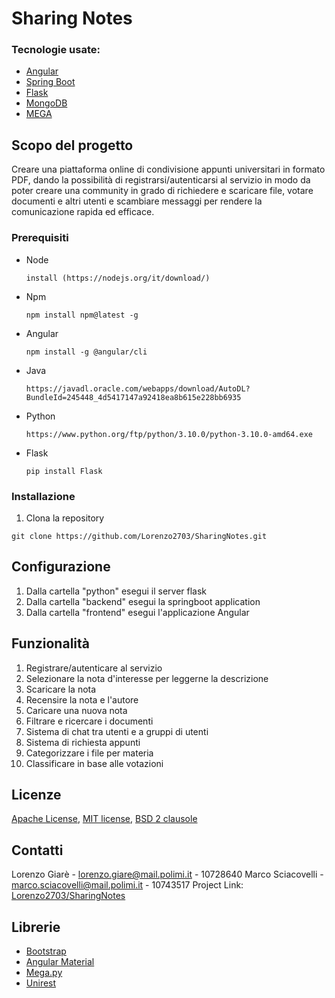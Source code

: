 # Sharing Notes

### Tecnologie usate:
* [Angular](https://angular.io/)
* [Spring Boot](https://spring.io/)
* [Flask](https://flask.palletsprojects.com/en/2.0.x/)
* [MongoDB](https://www.mongodb.com/)
* [MEGA](https://mega.nz/)


## Scopo del progetto

Creare una piattaforma online di condivisione appunti universitari in formato PDF, dando la possibilità di registrarsi/autenticarsi al servizio in modo da poter creare una community in grado di richiedere e scaricare file, votare documenti e altri utenti e scambiare messaggi per rendere la comunicazione rapida ed efficace.

### Prerequisiti

* Node
  ```
  install (https://nodejs.org/it/download/)
  ```
* Npm
  ```
  npm install npm@latest -g 
   ```
* Angular
  ```
  npm install -g @angular/cli
   ``` 
* Java
  ```
  https://javadl.oracle.com/webapps/download/AutoDL?BundleId=245448_4d5417147a92418ea8b615e228bb6935
   ```    
* Python
  ```
  https://www.python.org/ftp/python/3.10.0/python-3.10.0-amd64.exe
   ``` 
* Flask
  ```
  pip install Flask
   ``` 


 ### Installazione

1. Clona la repository
  ```
 git clone https://github.com/Lorenzo2703/SharingNotes.git
 ```


## Configurazione
1. Dalla cartella "python" esegui il server flask
2. Dalla cartella "backend" esegui la springboot application
3. Dalla cartella "frontend" esegui l'applicazione Angular


## Funzionalità
1. Registrare/autenticare al servizio 
2. Selezionare la nota d'interesse per leggerne la descrizione
3. Scaricare la nota
4. Recensire la nota e l'autore
5. Caricare una nuova nota
6. Filtrare e ricercare i documenti
7. Sistema di chat tra utenti e a gruppi di utenti
8. Sistema di richiesta appunti
9. Categorizzare i file per materia
10. Classificare in base alle votazioni

## Licenze

[Apache License](https://www.apache.org/licenses/LICENSE-2.0), [MIT license](https://it.wikipedia.org/wiki/Licenza_MIT), [BSD 2 clausole](https://it.wikipedia.org/wiki/Licenze_BSD#Licenza_BSD_Semplificata/_Licenza_FreeBSD_(2_clausole))

## Contatti

Lorenzo Giarè - lorenzo.giare@mail.polimi.it - 10728640
Marco Sciacovelli - marco.sciacovelli@mail.polimi.it - 10743517
Project Link: [Lorenzo2703/SharingNotes](https://github.com/Lorenzo2703/SharingNotes)

## Librerie
- [Bootstrap](https://getbootstrap.com/)
- [Angular Material](https://material.angular.io/)
- [Mega.py](https://pypi.org/project/mega.py/)
- [Unirest](http://kong.github.io/unirest-java/)
